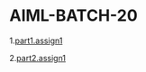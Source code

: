 # AIML-BATCH-20
1.[part1.assign1](https://github.com/Srikruthi1418/AIML-BATCH-20/blob/main/part1_assign1.ipynb)

2.[part2.assign1](https://github.com/Srikruthi1418/AIML-BATCH-20/edit/main/README.md)
